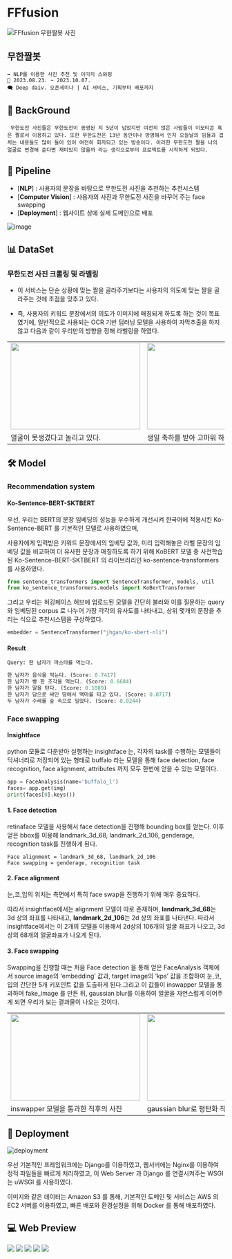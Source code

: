 
# FFfusion

![FFfusion 무한짤봇 사진](https://github.com/I-fong/.github/assets/92140163/4233df17-c69e-4656-ab4a-61ce99e5cfb1)

## 무한짤봇
```
➡️ NLP를 이용한 사진 추천 및 이미지 스와핑
📆 2023.08.23. ~ 2023.10.07.
🗨️ Deep daiv. 오픈세미나 | AI 서비스, 기획부터 배포까지
```

## 🤔 BackGround
```
 무한도전 사진들은 무한도전이 종영된 지 5년이 넘었지만 여전히 많은 사람들이 이모티콘 혹은 짤로서 이용하고 있다. 또한 무한도전은 13년 동안이나 방영해서 인지 오늘날의 밈들과 겹치는 내용들도 많이 들어 있어 여전히 회자되고 있는 방송이다. 이러한 무한도전 짤을 나의 얼굴로 변경해 준다면 재미있지 않을까 라는 생각으로부터 프로젝트를 시작하게 되었다.
```

## 🔁 Pipeline
- [**NLP**] : 사용자의 문장을 바탕으로 무한도전 사진을 추천하는 추천시스템
- [**Computer Vision**] : 사용자의 사진과 무한도전 사진을 바꾸어 주는 face swapping
- [**Deployment**] : 웹사이트 상에 실제 도메인으로 배포

![image](https://github.com/I-fong/.github/assets/92140163/86ead118-b7fd-4380-b368-35e383b4b5f6)


## 📊 DataSet
### 무한도전 사진 크롤링 및 라벨링
  - 이 서비스는 단순 상황에 맞는 짤을 골라주기보다는 사용자의 의도에 맞는 짤을 골라주는 것에 초점을 맞추고 있다. 
  
  - 즉, 사용자의 키워드 문장에서의 의도가 이미지에 매칭되게 하도록 하는 것이 목표였기에, 
일반적으로 사용되는 OCR 기반 딥러닝 모델을 사용하여 자막추출을 하지 않고 다음과 같이 우리만의 방향을 정해 라벨링을 하였다.
<table>
  <tr>
    <td><img src="https://github.com/I-fong/.github/assets/92140163/c519cfef-5e7f-4175-b4ff-635f5bba54cd"height="200" width="300"></td>
    <td><img src="https://github.com/I-fong/.github/assets/92140163/f4552c44-3921-4e53-aee8-7f16849cbb87"height="200" width="300"></td>
  </tr>
  <tr>
    <td>얼굴이 못생겼다고 놀리고 있다.</td>
    <td>생일 축하를 받아 고마워 하고 있다.</td>
  </tr>
</table>

## 🛠️ Model
### Recommendation system 

#### Ko-Sentence-BERT-SKTBERT
우선, 우리는 BERT의 문장 임베딩의 성능을 우수하게 개선시켜 한국어에 적용시킨 Ko-Sentence-BERT 를 기본적인 모델로 사용하였으며, 

사용자에게 입력받은 키워드 문장에서의 임베딩 값과, 미리 입력해놓은 라벨 문장의 임베딩 값을 비교하여 더 유사한 문장과 매칭하도록 하기 위해 KoBERT 모델 중 사전학습된 Ko-Sentence-BERT-SKTBERT 의 라이브러리인  ko-sentence-transformers 를 사용하였다.
```python
from sentence_transformers import SentenceTransformer, models, util
from ko_sentence_transformers.models import KoBertTransformer
```
그리고 우리는 허깅페이스 허브에 업로드된 모델을 간단히 불러와 이를 질문하는 query 와 임베딩된 corpus 로 나누어 가장 각각의 유사도를 나타내고, 상위 몇개의 문장을 추리는 식으로 추천시스템을 구상하였다.
```python
embedder = SentenceTransformer("jhgan/ko-sbert-nli")
```
#### Result
```python
Query: 한 남자가 파스타를 먹는다.

한 남자가 음식을 먹는다. (Score: 0.7417)
한 남자가 빵 한 조각을 먹는다. (Score: 0.6684)
한 남자가 말을 탄다. (Score: 0.1089)
한 남자가 담으로 싸인 땅에서 백마를 타고 있다. (Score: 0.0717)
두 남자가 수레를 숲 속으로 밀었다. (Score: 0.0244)
```

### Face swapping
#### Insightface
python 모듈로 다운받아 실행하는 insightface 는, 
각자의 task를 수행하는 모델들이 딕셔너리로 저장되어 있는 형태로 buffalo 라는 모델을 통해 face detection, face recognition, face alignment, attributes 까지 모두 한번에 얻을 수 있는 모델이다.
```python
app = FaceAnalysis(name='buffalo_l')
faces= app.get(img)
print(faces[0].keys())
```
#### 1. Face detection
retinaface 모델을 사용해서 face detection을 진행해 bounding box를 얻는다. 이후 얻은 bbox를 이용해 landmark_3d_68, landmark_2d_106, genderage, recognition task를 진행하게 된다.
```
Face alignment = landmark_3d_68, landmark_2d_106
Face swapping = genderage, recognition task
```

#### 2. Face alignment
눈,코,입의 위치는 측면에서 특히 face swap을 진행하기 위해 매우 중요하다. 

따라서 insightface에서는 alignment 모델이 따로 존재하며, 
**landmark_3d_68**는 3d 상의 좌표를 나타내고, **landmark_2d_106**는 2d 상의 좌표를 나타낸다. 따라서 insightface에서는 이 2개의 모델을 이용해서 2d상의 106개의 얼굴 좌표가 나오고, 3d 상의 68개의 얼굴좌표가 나오게 된다.

#### 3. Face swapping
Swapping을 진행할 때는 처음 Face detection 을 통해 얻은 FaceAnalysis 객체에서 source image의 ‘embedding’ 값과, target image의 ‘kps’ 값을 조합하여 눈,코,입의 간단한 5개 키포인트 값을 도출하게 된다.그리고 이 값들이 inswapper 모델을 통과하며 fake_image 를 만든 뒤, gaussian blur를 이용하여 얼굴을 자연스럽게 이어주게 되면 우리가 보는 결과물이 나오는 것이다.
<table>
  <tr>
    <td><img src="https://github.com/I-fong/.github/assets/92140163/1fff6984-fb09-4807-ba55-4b8e696200f1"height="200" width="300"></td>
    <td><img src="https://github.com/I-fong/.github/assets/92140163/e8462e4b-b75f-4f15-8c84-7da58376d679"height="200" width="300"></td>
  </tr>
  <tr>
    <td>inswapper 모델을 통과한 직후의 사진</td>
    <td>gaussian blur로 평탄화 작업이 된 사진</td>
  </tr>
</table>


## 🚀 Deployment
![deployment](https://github.com/I-fong/.github/assets/92140163/dee67aa8-e70d-439b-851d-421d83d5f461)

우선 기본적인 프레임워크에는 Django를 이용하였고, 웹서버에는 Nginx를 이용하여 정적 파일들을 빠르게 처리하였고, 이 Web Server 과 Django 를 연결시켜주는 WSGI 는 uWSGI 를 사용하였다.

이미지와 같은 데이터는 Amazon S3 를 통해, 기본적인 도메인 및 서비스는 AWS 의 EC2 서버를 이용하였고, 빠른 배포와 환경설정을 위해 Docker 를 통해 배포하였다.



## 💻 Web Preview
<!-- <table> -->
  <tr>
    <td><img src="https://github.com/I-fong/.github/assets/92140163/2b1c7e55-5e4a-463e-a7a2-92dbad234cb8"></td>
    <td><img src="https://github.com/I-fong/.github/assets/92140163/21d73bcb-e695-455d-8fe0-a646c47fd8f5"></td>
    <td><img src="https://github.com/I-fong/.github/assets/92140163/4dfd4f7f-6693-4b75-b596-323e1a8b9c29">
    </td>
    <td><img src="https://github.com/I-fong/.github/assets/92140163/dd9fcde3-abd3-4e3b-bd93-bbb4736f6649"></td>
    <td><img src="https://github.com/I-fong/.github/assets/92140163/499f530e-9ac2-4d46-990e-9c6978cd711e">
    </td>
  <!-- </tr> -->
</table>
